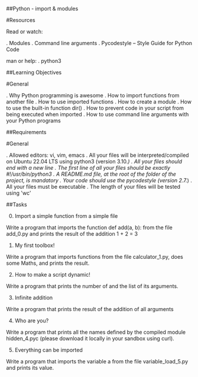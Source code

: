##Python - import & modules

#Resources

Read or watch:

. Modules
. Command line arguments
. Pycodestyle – Style Guide for Python Code

man or help:
. python3

##Learning Objectives

#General

. Why Python programming is awesome
. How to import functions from another file
. How to use imported functions
. How to create a module
. How to use the built-in function dir()
. How to prevent code in your script from being executed when imported
. How to use command line arguments with your Python programs

##Requirements

#General

. Allowed editors: vi, vim, emacs
. All your files will be interpreted/compiled on Ubuntu 22.04 LTS using python3 (version 3.10.*)
. All your files should end with a new line
. The first line of all your files should be exactly #!/usr/bin/python3
. A README.md file, at the root of the folder of the project, is mandatory
. Your code should use the pycodestyle (version 2.7.*)
. All your files must be executable
. The length of your files will be tested using 'wc'

##Tasks

0. Import a simple function from a simple file

Write a program that imports the function def add(a, b): from the file add_0.py and prints the result of the addition 1 + 2 = 3


1. My first toolbox!

Write a program that imports functions from the file calculator_1.py, does some Maths, and prints the result.


2. How to make a script dynamic!

Write a program that prints the number of and the list of its arguments.


3. Infinite addition

Write a program that prints the result of the addition of all arguments

4. Who are you?

Write a program that prints all the names defined by the compiled module hidden_4.pyc (please download it locally in your sandbox using curl).

5. Everything can be imported

Write a program that imports the variable a from the file variable_load_5.py and prints its value.
